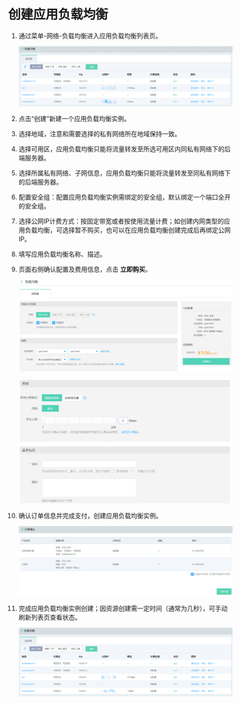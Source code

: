 # 创建应用负载均衡

1. 通过菜单-网络-负载均衡进入应用负载均衡列表页。

	![ALB列表页](../../../../image/Networking/ALB/ALB-015.png)

1. 点击“创建”新建一个应用负载均衡实例。

1. 选择地域，注意和需要选择的私有网络所在地域保持一致。

1. 选择可用区，应用负载均衡只能将流量转发至所选可用区内同私有网络下的后端服务器。

1. 选择所属私有网络、子网信息，应用负载均衡只能将流量转发至同私有网络下的后端服务器。

1. 配置安全组：配置应用负载均衡实例需绑定的安全组，默认绑定一个端口全开的安全组。

1. 选择公网IP计费方式：按固定带宽或者按使用流量计费；如创建内网类型的应用负载均衡，可选择暂不购买，也可以在应用负载均衡创建完成后再绑定公网IP。

1. 填写应用负载均衡名称、描述。


1. 页面右侧确认配置及费用信息，点击 **立即购买**。

	![ALB创建设置](../../../../image/Networking/ALB/ALB-016.png)

	![ALB创建设置](../../../../image/Networking/ALB/ALB-017.png)

1. 确认订单信息并完成支付，创建应用负载均衡实例。

	![ALB确认订单](../../../../image/Networking/ALB/ALB-018.png)

1. 完成应用负载均衡实例创建；因资源创建需一定时间（通常为几秒），可手动刷新列表页查看状态。

	![ALB创建完成](../../../../image/Networking/ALB/ALB-019.png)

